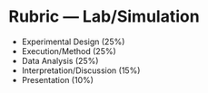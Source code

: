 # Rubric — Lab/Simulation
- Experimental Design (25%)
- Execution/Method (25%)
- Data Analysis (25%)
- Interpretation/Discussion (15%)
- Presentation (10%)
